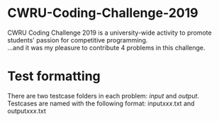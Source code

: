 # CWRU-Coding-Challenge-2019
CWRU Coding Challenge 2019 is a university-wide activity to promote students' passion for competitive programming. <br>
...and it was my pleasure to contribute 4 problems in this challenge.

# Test formatting
There are two testcase folders in each problem: <i>input</i> and <i>output</i>. <br>
Testcases are named with the following format: input<i>xxx</i>.txt and output<i>xxx</i>.txt
